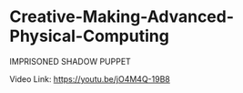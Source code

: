 # Creative-Making-Advanced-Physical-Computing
IMPRISONED  SHADOW  PUPPET

Video Link: https://youtu.be/jO4M4Q-19B8

